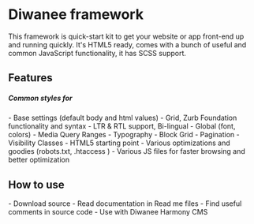 Diwanee framework
==========

<p>This framework is quick-start kit to get your website or app front-end up and running quickly. It's HTML5 ready, comes with a bunch of useful and common JavaScript functionality, it has SCSS support.<p>

  <h2>Features</h2>
  <h5>Common styles for</h5>
- Base settings (default body and html values)
- Grid, Zurb Foundation functionality and syntax
- LTR & RTL support, Bi-lingual
- Global (font, colors)
- Media Query Ranges
- Typography
- Block Grid
- Pagination
- Visibility Classes
- HTML5 starting point
- Various optimizations and goodies (robots.txt,  .htaccess )
- Various JS files for faster browsing and better optimization
 


<h2>How to use</h2>
- Download source
- Read documentation in Read me files 
- Find useful comments in source code
- Use with Diwanee Harmony CMS